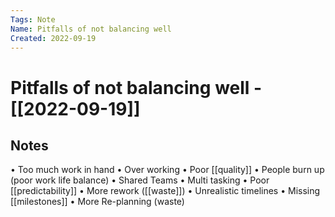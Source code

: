 ```yaml
---
Tags: Note
Name: Pitfalls of not balancing well
Created: 2022-09-19
---
```

# Pitfalls of not balancing well - [[2022-09-19]]
## Notes
• Too much work in hand
• Over working
• Poor [[quality]]
• People burn up (poor work life balance)
• Shared Teams
• Multi tasking
• Poor [[predictability]]
• More rework ([[waste]])
• Unrealistic timelines
• Missing [[milestones]]
• More Re-planning (waste)